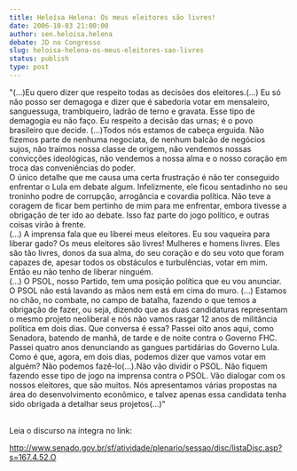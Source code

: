 ```yaml
---
title: Heloísa Helena: Os meus eleitores são livres!
date: 2006-10-03 21:00:00
author: sen.heloisa.helena
debate: JD no Congresso
slug: heloisa-helena-os-meus-eleitores-sao-livres
status: publish 
type: post
---
```


"(...)Eu quero dizer que respeito todas as decisões dos eleitores.(...) Eu só não posso ser demagoga e dizer que é sabedoria votar em mensaleiro, sanguessuga, trambiqueiro, ladrão de terno e gravata. Esse tipo de demagogia eu não faço. Eu respeito a decisão das urnas; é o povo brasileiro que decide. (...)Todos nós estamos de cabeça erguida. Não fizemos parte de nenhuma negociata, de nenhum balcão de negócios sujos, não traímos nossa classe de origem, não vendemos nossas convicções ideológicas, não vendemos a nossa alma e o nosso coração em troca das conveniências do poder.  
O único detalhe que me causa uma certa frustração é não ter conseguido enfrentar o Lula em debate algum. Infelizmente, ele ficou sentadinho no seu troninho podre de corrupção, arrogância e covardia política. Não teve a coragem de ficar bem pertinho de mim para me enfrentar, embora tivesse a obrigação de ter ido ao debate. Isso faz parte do jogo político, e outras coisas virão à frente.  
(...) A imprensa fala que eu liberei meus eleitores. Eu sou vaqueira para liberar gado? Os meus eleitores são livres! Mulheres e homens livres. Eles são tão livres, donos da sua alma, do seu coração e do seu voto que foram capazes de, apesar todos os obstáculos e turbulências, votar em mim. Então eu não tenho de liberar ninguém.   
(...) O PSOL, nosso Partido, tem uma posição política que eu vou anunciar. O PSOL não está lavando as mãos nem está em cima do muro. (...) Estamos no chão, no combate, no campo de batalha, fazendo o que temos a obrigação de fazer, ou seja, dizendo que as duas candidaturas representam o mesmo projeto neoliberal e nós não vamos rasgar 12 anos de militância política em dois dias. Que conversa é essa? Passei oito anos aqui, como Senadora, batendo de manhã, de tarde e de noite contra o Governo FHC. Passei quatro anos denunciando as gangues partidárias do Governo Lula. Como é que, agora, em dois dias, podemos dizer que vamos votar em alguém? Não podemos fazê-lo(...).Não vão dividir o PSOL. Não fiquem fazendo esse tipo de jogo na imprensa contra o PSOL. Vão dialogar com os nossos eleitores, que são muitos. Nós apresentamos várias propostas na área do desenvolvimento econômico, e talvez apenas essa candidata tenha sido obrigada a detalhar seus projetos(...)"  
   

Leia o discurso na íntegra no link:



http://www.senado.gov.br/sf/atividade/plenario/sessao/disc/listaDisc.asp?s=167.4.52.O




